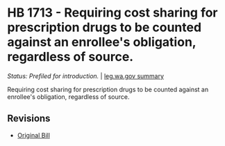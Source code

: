 # HB 1713 - Requiring cost sharing for prescription drugs to be counted against an enrollee's obligation, regardless of source.
*Status: Prefiled for introduction.* | [leg.wa.gov summary](https://app.leg.wa.gov/billsummary?BillNumber=1713&Year=2021)

Requiring cost sharing for prescription drugs to be counted against an enrollee's obligation, regardless of source.

## Revisions
* [Original Bill](1/)